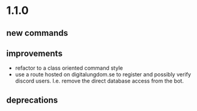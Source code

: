 # 1.1.0

## new commands

## improvements

-   refactor to a class oriented command style  
-   use a route hosted on digitalungdom.se to register and possibly verify discord users. I.e. remove the direct database access from the bot.

## deprecations
